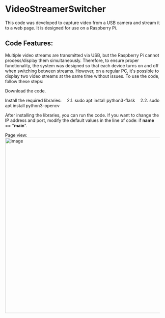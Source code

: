 # VideoStreamerSwitcher
This code was developed to capture video from a USB camera and stream it to a web page. It is designed for use on a Raspberry Pi.

## Code Features:
Multiple video streams are transmitted via USB, but the Raspberry Pi cannot process/display them simultaneously.
Therefore, to ensure proper functionality, the system was designed so that each device turns on and off when switching between streams.
However, on a regular PC, it's possible to display two video streams at the same time without issues.
To use the code, follow these steps:

Download the code.

Install the required libraries:
 2.1. sudo apt install python3-flask
 2.2. sudo apt install python3-opencv

After installing the libraries, you can run the code.
If you want to change the IP address and port, modify the default values in the line of code:
if __name__ == "__main__".


Page view:
<img width="571" alt="image" src="https://github.com/user-attachments/assets/e059737f-181d-4638-94cd-bf9bbf8797dd" />
